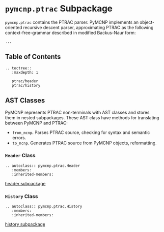 # `pymcnp.ptrac` Subpackage

`pymcnp.ptrac` contains the PTRAC parser. PyMCNP implements an object-oriented recursive
descent parser, approximating PTRAC as the following context-free-grammar described in modified Backus-Naur form:

```
...
```

## Table of Contents

```{eval-rst}
.. toctree::
   :maxdepth: 1

   ptrac/header
   ptrac/history
```

## AST Classes

PyMCNP represents PTRAC non-terminals with AST classes and stores them in nested subpackages.
These AST class have methods for translating between PyMCNP and PTRAC:

* `from_mcnp`. Parses PTRAC source, checking for syntax and semantic errors.
* `to_mcnp`. Generates PTRAC source from PyMCNP objects, reformatting.

### `Header` Class

```{eval-rst}
.. autoclass:: pymcnp.ptrac.Header
   :members:
   :inherited-members:
```

[header subpackage](ptrac/header)

### `History` Class

```{eval-rst}
.. autoclass:: pymcnp.ptrac.History
   :members:
   :inherited-members:
```

[history subpackage](ptrac/history)
